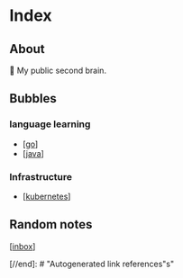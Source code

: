 # Index

## About

🧠 My public second brain.

## Bubbles

### language learning

- [[go]]
- [[java]]

### Infrastructure

- [[kubernetes]]

## Random notes

[[inbox]]

[//begin]: # "Autogenerated link references for markdown compatibility"
[go]: go "Go"
[java]: java "Java"
[inbox]: inbox "Inbox"
[kubernetes]: kubernetes "Kubernetes"
[//end]: # "Autogenerated link references"s"

